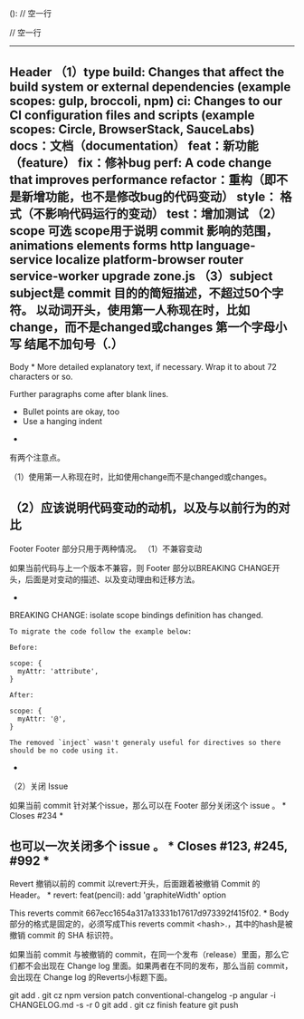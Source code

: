 <type>(<scope>): <subject>
// 空一行
<body>
// 空一行
<footer>

------------------
Header
（1）type
build: Changes that affect the build system or external dependencies (example scopes: gulp, broccoli, npm)
ci: Changes to our CI configuration files and scripts (example scopes: Circle, BrowserStack, SauceLabs)
docs：文档（documentation）
feat：新功能（feature）
fix：修补bug
perf: A code change that improves performance
refactor：重构（即不是新增功能，也不是修改bug的代码变动）
style： 格式（不影响代码运行的变动）
test：增加测试
（2）scope 可选
scope用于说明 commit 影响的范围，
animations
elements
forms
http
language-service
localize
platform-browser
router
service-worker
upgrade
zone.js
（3）subject
subject是 commit 目的的简短描述，不超过50个字符。
以动词开头，使用第一人称现在时，比如change，而不是changed或changes
第一个字母小写
结尾不加句号（.）
------------------
Body
*
More detailed explanatory text, if necessary.  Wrap it to 
about 72 characters or so. 

Further paragraphs come after blank lines.

- Bullet points are okay, too
- Use a hanging indent
*
有两个注意点。

（1）使用第一人称现在时，比如使用change而不是changed或changes。

（2）应该说明代码变动的动机，以及与以前行为的对比
------------------
Footer
Footer 部分只用于两种情况。
（1）不兼容变动

如果当前代码与上一个版本不兼容，则 Footer 部分以BREAKING CHANGE开头，后面是对变动的描述、以及变动理由和迁移方法。

*
BREAKING CHANGE: isolate scope bindings definition has changed.

    To migrate the code follow the example below:

    Before:

    scope: {
      myAttr: 'attribute',
    }

    After:

    scope: {
      myAttr: '@',
    }

    The removed `inject` wasn't generaly useful for directives so there should be no code using it.
*
（2）关闭 Issue

如果当前 commit 针对某个issue，那么可以在 Footer 部分关闭这个 issue 。
*
Closes #234
*

也可以一次关闭多个 issue 。
*
Closes #123, #245, #992
*
------------------
Revert
撤销以前的 commit
以revert:开头，后面跟着被撤销 Commit 的 Header。
*
revert: feat(pencil): add 'graphiteWidth' option

This reverts commit 667ecc1654a317a13331b17617d973392f415f02.
*
Body部分的格式是固定的，必须写成This reverts commit &lt;hash>.，其中的hash是被撤销 commit 的 SHA 标识符。

如果当前 commit 与被撤销的 commit，在同一个发布（release）里面，那么它们都不会出现在 Change log 里面。如果两者在不同的发布，那么当前 commit，会出现在 Change log 的Reverts小标题下面。

git add .
git cz
npm version patch
conventional-changelog -p angular -i CHANGELOG.md -s -r 0
git add .
git cz
finish feature
git push
